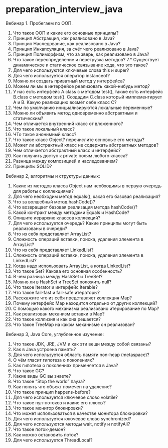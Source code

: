 # preparation_interview_java
Вебинар 1. Пробегаем по ООП.

1.  Что такое ООП и какие его основные принципы?
2.  Принцип Абстракция, как реализовано в Java?
3.  Принцип Наследование, как реализовано в Java?
4.  Принцип Инкапсуляция, за счёт чего реализовано в Java?
5.  Принцип Полиморфизм, что за зверь, как реализовано в Java?
6.  Что такое переопределение и перегрузка методов?
7.* Существует динамическое и статическое связывание кода, что это такое?
8.  Для чего используются ключевые слова this и super?
9.  Для чего используется оператор instanceof?
10. Можно ли создать приватный метод у интерфейса?
11. Можем ли мы в интерфейсе реализовать какой-нибудь метод?
12. У нас есть интерфейс A.class с методом test(), также есть интерфейс B.class с методом test(). 
	Создадим C.class который имплементирует A и B. Какую реализацию возмёт себе класс C?
13. Чем по умолчанию инициализируются локальные переменные?
14. Можно ли объявить метод одновременно абстрактным и статическим?
15. Чем отличается внутренний класс от вложенного?
16. Что такое локальный класс?
17. ЧТо такое анонимный класс?
18. Что такое класс Object? перечислите основные его методы?
19. Может ли абстрактный класс не содержать абстрактных методов?
20. Чем отличается абстрактный класс и интерфейс?
21. Как получить доступ к private полям любого класса?
22. Разница между композицией и наследованием?
23. Принципы SOLID?

Вебинар 2, алгоритмы и структуры данных:

1.  Какие из методов класса Object нам необходимы в первую очередь для работы с коллекциями?
2.  Для чего необходим метод equals(), какая его базовая реализация?
3.  Что за волшебный метод hashCode()?
4.  Что возвращает базовая реализация метода hashCode()?
5.  Какой контракт между методами Equals и HashCode?
6.  Опишите иерархию классов коллекций?
7.  Для чего используется очередь? Какие принципы могут быть реализованы в очереди?
8.  Что из себя представляет ArrayList?
9.  Сложность операций вставки, поиска, удаления элемента в ArrayList?
8.  Что из себя представляет LinkedList?
9.  Сложность операций вставки, поиска, удаления элемента в LinkedList?
10. Когда надо использовать ArrayList, а когда LinkedList?
11. Что такое Set? Какова его основная особенность?
12. В чем разница между HashSet и TreeSet?
13. Можно ли в HashSet и TreeSet положить null?
14. Что такое Iterator и интерфейс Iterable?
15. Что такое fail-fast и fail-safe итераторы?
16. Расскажите что из себя представляет коллекция Map?
17. Почему интерфейс Map находится отдельно от других коллекций?
18. C помощью какого механизма реализовано итерирование по Map?
19. Как реализован механизм вставки в Map?
20. Что такое коллизия и как она решается?
21. Что такое TreeMap на каком механизме он реализован? 


Вебинар 3, Java Core, углубленное изучение:

1.  Что такое JDK, JRE, JVM и как эти вещи между собой связаны?
2.  Как в Java устроена память?
3.  Для чего используется область памяти non-heap (metaspace)?
4.  О чём гласит гипотеза о поколениях?
5.  Как гипотеза о поколениях применяется в Java?
6.  Что такое GC? 
7.  Какие виды GC вы знаете?
8.  Что такое “Stop the world” пауза?
9.  Как понять что объект помечен на удаление?
10. Что такое принцип happens-before?
11. Для чего используется ключевое слово volatile?
12. Что такое пул-потоков и какие его плюсы?
13. Что такое монитор блокировки?
14. Что может использоваться в качестве монитора блокировки?
15. Для чего используется ключевое слово synchronized?
16. Для чего используются методы wait, notify и notifyAll?
17. Что такое поток-демон?
18. Как можно остановить поток?
19. Для чего используется ThreadLocal?
